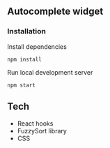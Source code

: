 ## Autocomplete widget

### Installation

Install dependencies

```
npm install
```

Run local development server

```
npm start
```

## Tech

- React hooks
- FuzzySort library
- CSS